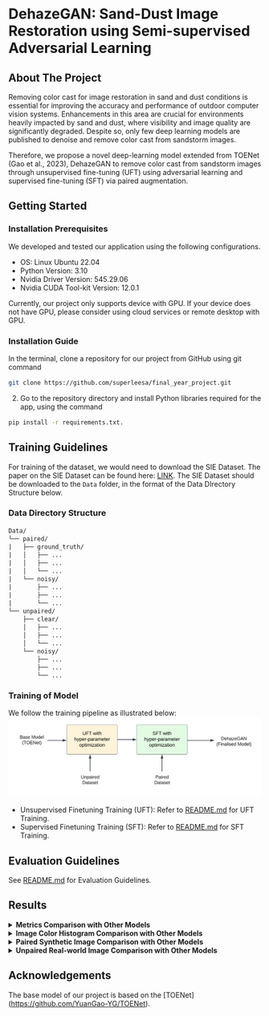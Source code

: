 # DehazeGAN: Sand-Dust Image Restoration using Semi-supervised Adversarial Learning
## About The Project
Removing color cast for image restoration in sand and dust conditions is essential for improving the accuracy and performance of outdoor computer vision systems. Enhancements in this area are crucial for environments heavily impacted by sand and dust, where visibility and image quality are significantly degraded. Despite so, only few deep learning models are published to denoise and remove color cast from sandstorm images.

Therefore, we propose a novel deep-learning model extended from TOENet (Gao et al., 2023), DehazeGAN to remove color cast from sandstorm images through unsupervised fine-tuning (UFT) using adversarial learning and supervised fine-tuning (SFT) via paired augmentation.

## Getting Started
### Installation Prerequisites
We developed and tested our application using the following configurations. 
- OS: Linux Ubuntu 22.04
- Python Version: 3.10
- Nvidia Driver Version: 545.29.06
- Nvidia CUDA Tool-kit Version: 12.0.1 

Currently, our project only supports device with GPU. If your device does not have GPU, please consider using cloud services or remote desktop with GPU.

### Installation Guide
In the terminal, clone a repository for our project from GitHub using git command 
```sh
git clone https://github.com/superleesa/final_year_project.git
```
2. Go to the repository directory and install Python libraries required for the app, using the command 
```sh
pip install -r requirements.txt.
```

## Training Guidelines
For training of the dataset, we would need to download the SIE Dataset. The paper on the SIE Dataset can be found here: [LINK](https://link.springer.com/article/10.1007/s00371-022-02448-8). The SIE Dataset should be downloaded to the ```Data``` folder, in the format of the Data DIrectory Structure below.

### Data Directory Structure
```
Data/
└── paired/
|   ├── ground_truth/
|   │   ├── ...
|   │   ├── ...
|   │   └── ...
|   └── noisy/
|       ├── ...
|       ├── ...
|       └── ...
└── unpaired/
    ├── clear/
    │   ├── ...
    │   ├── ...
    │   └── ...
    └── noisy/
        ├── ...
        ├── ...
        └── ...

```
### Training of Model
We follow the training pipeline as illustrated below:
![Training Pipeline](docs/training_pipeline.png)

- Unsupervised Finetuning Training (UFT): Refer to [README.md](train/uft/README.md) for UFT Training.
- Supervised Finetuning Training (SFT): Refer to [README.md](train/sft/toenet_base/README.md) for SFT Training.

## Evaluation Guidelines
See [README.md](evaluation/README.md) for Evaluation Guidelines.

## Results
<details>
<summary><b>Metrics Comparison with Other Models</b></summary>

![Comparison with the other models](docs/results_1.png)
</details>

<details>
<summary><b>Image Color Histogram Comparison with Other Models</b></summary>

![Color Histogram](docs/model_comparisons_ver0.2.png)
</details>

<details>
<summary><b>Paired Synthetic Image Comparison with Other Models</b></summary>

![Paired Synthetic Image Comparison](docs/paired_compare.png)
</details>

<details>
<summary><b>Unpaired Real-world Image Comparison with Other Models</b></summary>

![Unpaired Synthetic Image Comparison](docs/unpaired_compare.png)
</details>

## Acknowledgements
The base model of our project is based on the [TOENet] (https://github.com/YuanGao-YG/TOENet).









